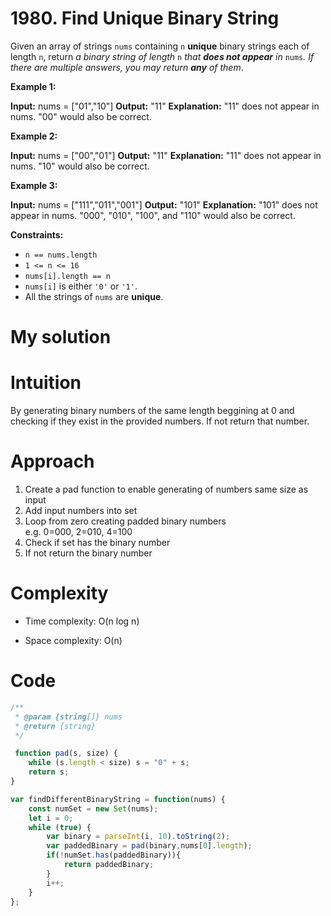 # 1980. Find Unique Binary String

Given an array of strings `nums` containing `n` **unique** binary strings each of length `n`, return _a binary string of length_ `n` _that **does not appear** in_ `nums`_. If there are multiple answers, you may return **any** of them_.

**Example 1:**

**Input:** nums = \["01","10"\]
**Output:** "11"
**Explanation:** "11" does not appear in nums. "00" would also be correct.

**Example 2:**

**Input:** nums = \["00","01"\]
**Output:** "11"
**Explanation:** "11" does not appear in nums. "10" would also be correct.

**Example 3:**

**Input:** nums = \["111","011","001"\]
**Output:** "101"
**Explanation:** "101" does not appear in nums. "000", "010", "100", and "110" would also be correct.

**Constraints:**

* `n == nums.length`
* `1 <= n <= 16`
* `nums[i].length == n`
* `nums[i]` is either `'0'` or `'1'`.
* All the strings of `nums` are **unique**.

# My solution

Intuition
=========

By generating binary numbers of the same length beggining at 0 and checking if they exist in the provided numbers. If not return that number.

Approach
========

1.  Create a pad function to enable generating of numbers same size as input
2.  Add input numbers into set
3.  Loop from zero creating padded binary numbers  
    e.g. 0=000, 2=010, 4=100
4.  Check if set has the binary number
5.  If not return the binary number

Complexity
==========

* Time complexity: O(n log n)
    
* Space complexity: O(n)
    

Code
====
```javascript
/**
 * @param {string[]} nums
 * @return {string}
 */

 function pad(s, size) {    
    while (s.length < size) s = "0" + s;
    return s;
}

var findDifferentBinaryString = function(nums) {
    const numSet = new Set(nums);
    let i = 0;
    while (true) {
        var binary = parseInt(i, 10).toString(2); 
        var paddedBinary = pad(binary,nums[0].length);
        if(!numSet.has(paddedBinary)){
            return paddedBinary;
        }
        i++;
    }
};
```
